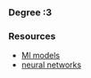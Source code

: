 
### Degree :3

### Resources


- [Ml models](https://youtu.be/Gv9_4yMHFhI?si=7Aahsm-Budp1z-OP)
- [neural networks](https://youtu.be/CqOfi41LfDw?si=Xx3B_4wjmw4946VI)